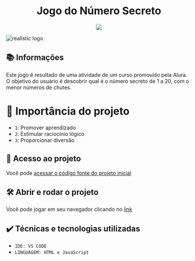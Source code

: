 <h1 align="center"> Jogo do Número Secreto </h1>

<p align="center">
<img loading="lazy" src="http://img.shields.io/static/v1?label=STATUS&message=EM%20DESENVOLVIMENTO&color=GREEN&style=for-the-badge"/>
</p>

![realistic logo](https://github.com/user-attachments/assets/1848d3d6-52e8-4607-bc15-e15132ebd04c)


## 📚 Informações 

Este jogo é resultado de uma atividade de um curso promovido pela Alura. O objetivo do usuário é descobrir qual é o número secreto de 1 a 20, com o menor números de chutes.


# :hammer: Importância do projeto

- `1`: Promover aprendizado
- `2`: Estimular raciocínio lógico
- `3`: Proporcionar diversão


## 📁 Acesso ao projeto

Você pode [acessar o código fonte do projeto inicial](https://github.com/Gaahresende/numero-secreto.git)


## 🛠️ Abrir e rodar o projeto

Você pode jogar em seu navegador clicando no [link](https://numero-secreto-ashy-omega.vercel.app/)


## ✔️ Técnicas e tecnologias utilizadas

- ``IDE: VS CODE``
- ``LINGUAGEM: HTML e JavaScript``
